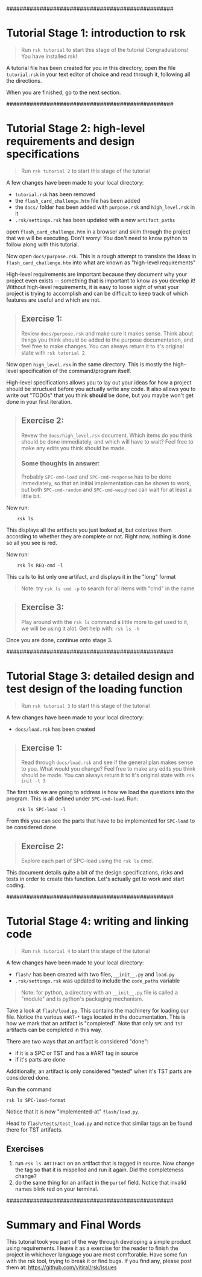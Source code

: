 
##################################################
# Tutorial Stage 1: introduction to rsk
> Run `rsk tutorial` to start this stage of the tutorial
Congradulations! You have installed rsk!

A tutorial file has been created for you in this directory, open the file
`tutorial.rsk` in your text editor of choice and read through it,
following all the directions.

When you are finished, go to the next section.

##################################################
# Tutorial Stage 2: high-level requirements and design specifications
> Run `rsk tutorial 2` to start this stage of the tutorial

A few changes have been made to your local directory:
 - `tutorial.rsk` has been removed
 - the `flash_card_challenge.htm` file has been added
 - the `docs/` folder has been added with `purpose.rsk` and `high_level.rsk` in it
 - `.rsk/settings.rsk` has been updated with a new `artifact_paths`
 
open `flash_card_challenge.htm` in a browser and skim through the project 
that we will be executing. Don't worry! You don't need to know python to 
follow along with this tutorial.

Now open `docs/purpose.rsk`. This is a rough attempt to translate the ideas
in `flash_card_challenge.htm` into what are known as "high-level requirements"

High-level requirements are important because they document why your
project even exists -- something that is important to know as you develop it!
Without high-level requirements, it is easy to loose sight of what your project
is trying to accomplish and can be difficult to keep track of which features
are useful and which are not.

> ## Exercise 1:
> Review `docs/purpose.rsk` and make sure it makes sense. Think about things you think should
> be added to the purpose documentation, and feel free to make changes.
> You can always return it to it's original state with `rsk tutorial 2`

Now open `high_level.rsk` in the same directory. This is mostly the high-level 
specification of the command/program itself.

High-level specifications allows you to lay out your ideas for how a project
should be structued before you actually write any code. It also allows you to write out
"TODOs" that you think **should** be done, but you maybe won't get done in your
first iteration.

> ## Exercise 2:
> Revew the `docs/high_level.rsk` document. Which items do you think should be done 
> immediately, and which will have to wait? Feel free to make any edits you think 
> should be made. 
> 
> ### Some thoughts in answer:
> Probably `SPC-cmd-load` and `SPC-cmd-response` has to be done immediately, so that 
> an initial implementation can be shown to work, but both `SPC-cmd-random`
> and `SPC-cmd-weighted` can wait for at least a little bit.

Now run:
```
    rsk ls
```
    
This displays all the artifacts you just looked at, but colorizes them according
to whether they are complete or not. Right now, nothing is done so all you
see is red.

Now run:
```
    rsk ls REQ-cmd -l
```
    
This calls to list only one artifact, and displays it in the "long" format

> Note: try `rsk ls cmd -p` to search for all items with "cmd" in the name

> ## Exercise 3:
> Play around with the `rsk ls` command a little more to get used to it, we will
> be using it alot. Get help with:
>     `rsk ls -h`
    
Once you are done, continue onto stage 3.

##################################################
# Tutorial Stage 3: detailed design and test design of the loading function
> Run `rsk tutorial 3` to start this stage of the tutorial

A few changes have been made to your local directory:
 - `docs/load.rsk` has been created

> ## Exercise 1:
> Read through `docs/load.rsk` and see if the general plan makes sense to you.
> What would you change? Feel free to make any edits you think should be
> made. You can always return it to it's original state with `rsk init -t 3`

The first task we are going to address is how we load the questions into
the program. This is all defined under `SPC-cmd-load`. Run:
```
    rsk ls SPC-load -l
```

From this you can see the parts that have to be implemented for `SPC-load`
to be considered done.

> ## Exercise 2:
> Explore each part of SPC-load using the `rsk ls` cmd.

This document details quite a bit of the design specifications, risks and tests
in order to create this function. Let's actually get to work and start coding.


##################################################
# Tutorial Stage 4: writing and linking code
> Run `rsk tutorial 4` to start this stage of the tutorial

A few changes have been made to your local directory:
 - `flash/` has been created with two files, `__init__.py`
     and `load.py`
 - `.rsk/settings.rsk` was updated to include the `code_paths` variable
 
> Note: for python, a directory with an `__init__.py` file is called a "module"
> and is python's packaging mechanism.

Take a look at `flash/load.py`. This contains the machinery for loading our file.
Notice the various `#ART-*` tags located in the documentation. This is how we mark
that an artifact is "completed". Note that only `SPC` and `TST` artifacts can be
completed in this way.

There are two ways that an artifact is considered "done":
 - if it is a SPC or TST and has a #ART tag in source
 - if it's parts are done
 
Additionally, an artifact is only considered "tested" when it's TST parts are 
considered done.

Run the command

    rsk ls SPC-load-format

Notice that it is now "implemented-at" `flash/load.py`.

Head to `flash/tests/test_load.py` and notice that similar tags an be found there
for TST artifacts.

## Exercises
 1. run `rsk ls ARTIFACT` on an artifact that is tagged in source. Now change the tag
      so that it is mispelled and run it again. Did the completeness change?
 2. do the same thing for an arifact in the `partof` field. Notice that invalid names
      blink red on your terminal.


##################################################
# Summary and Final Words

This tutorial took you part of the way through developing a simple product using
requirements. I leave it as a exercise for the reader to finish the project in
whichever language you are most comftorable. Have some fun with the rsk tool,
trying to break it or find bugs. If you find any, please post them at: 
https://github.com/vitiral/rsk/issues

